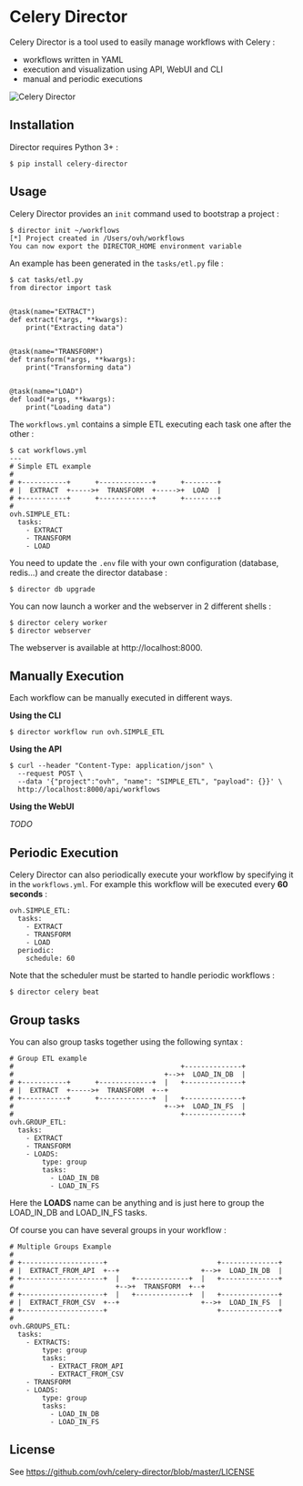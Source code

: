 Celery Director
===============

Celery Director is a tool used to easily manage workflows with Celery :

- workflows written in YAML
- execution and visualization using API, WebUI and CLI
- manual and periodic executions

![Celery Director](director.png)

Installation
------------

Director requires Python 3+ :

```
$ pip install celery-director
```

Usage
-----

Celery Director provides an `init` command used to bootstrap a project :

```
$ director init ~/workflows
[*] Project created in /Users/ovh/workflows
You can now export the DIRECTOR_HOME environment variable
```

An example has been generated in the `tasks/etl.py` file :

```
$ cat tasks/etl.py
from director import task


@task(name="EXTRACT")
def extract(*args, **kwargs):
    print("Extracting data")


@task(name="TRANSFORM")
def transform(*args, **kwargs):
    print("Transforming data")


@task(name="LOAD")
def load(*args, **kwargs):
    print("Loading data")
```

The `workflows.yml` contains a simple ETL executing each task one after the other :

```
$ cat workflows.yml
---
# Simple ETL example
#
# +-----------+      +-------------+      +--------+
# |  EXTRACT  +----->+  TRANSFORM  +----->+  LOAD  |
# +-----------+      +-------------+      +--------+
#
ovh.SIMPLE_ETL:
  tasks:
    - EXTRACT
    - TRANSFORM
    - LOAD
```

You need to update the `.env` file with your own configuration (database, redis...) and create the director database :

```
$ director db upgrade
```

You can now launch a worker and the webserver in 2 different shells :

```
$ director celery worker
$ director webserver
```

The webserver is available at http://localhost:8000.

Manually Execution
------------------

Each workflow can be manually executed in different ways.

**Using the CLI**

```
$ director workflow run ovh.SIMPLE_ETL
```

**Using the API**

```
$ curl --header "Content-Type: application/json" \
  --request POST \
  --data '{"project":"ovh", "name": "SIMPLE_ETL", "payload": {}}' \
  http://localhost:8000/api/workflows
```

**Using the WebUI**

*TODO*

Periodic Execution
------------------

Celery Director can also periodically execute your workflow by specifying it in the `workflows.yml`. For example this workflow will be executed every **60 seconds** :

```
ovh.SIMPLE_ETL:
  tasks:
    - EXTRACT
    - TRANSFORM
    - LOAD
  periodic:
    schedule: 60
```

Note that the scheduler must be started to handle periodic workflows :

```
$ director celery beat
```

Group tasks
-----------

You can also group tasks together using the following syntax :

```
# Group ETL example
#                                         +--------------+
#                                     +-->+  LOAD_IN_DB  |
# +-----------+      +-------------+  |   +--------------+
# |  EXTRACT  +----->+  TRANSFORM  +--+
# +-----------+      +-------------+  |   +--------------+
#                                     +-->+  LOAD_IN_FS  |
#                                         +--------------+
ovh.GROUP_ETL:
  tasks:
    - EXTRACT
    - TRANSFORM
    - LOADS:
        type: group
        tasks:
          - LOAD_IN_DB
          - LOAD_IN_FS
```

Here the **LOADS** name can be anything and is just here to group the LOAD_IN_DB and LOAD_IN_FS tasks.

Of course you can have several groups in your workflow :

```
# Multiple Groups Example
#
# +--------------------+                           +--------------+
# |  EXTRACT_FROM_API  +--+                    +-->+  LOAD_IN_DB  |
# +--------------------+  |   +-------------+  |   +--------------+
#                         +-->+  TRANSFORM  +--+
# +--------------------+  |   +-------------+  |   +--------------+
# |  EXTRACT_FROM_CSV  +--+                    +-->+  LOAD_IN_FS  |
# +--------------------+                           +--------------+
#
ovh.GROUPS_ETL:
  tasks:
    - EXTRACTS:
        type: group
        tasks:
          - EXTRACT_FROM_API
          - EXTRACT_FROM_CSV
    - TRANSFORM
    - LOADS:
        type: group
        tasks:
          - LOAD_IN_DB
          - LOAD_IN_FS
```

License
-------

See https://github.com/ovh/celery-director/blob/master/LICENSE
